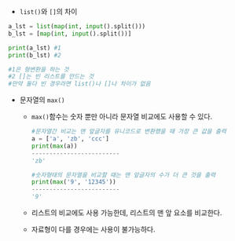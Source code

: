 - `list()`와 `[]`의 차이

```python
a_lst = list(map(int, input().split()))
b_lst = [map(int, input().split())]

print(a_lst) #1
print(b_lst) #2

#1은 형변환을 하는 것
#2 []는 빈 리스트를 만드는 것
#만약 둘다 빈 경우라면 list()나 []나 차이가 없음
```



- 문자열의 `max()`

  - `max()`함수는 숫자 뿐만 아니라 문자열 비교에도 사용할 수 있다.

    ```python
    #문자열간 비교는 맨 앞글자를 유니코드로 변환했을 때 가장 큰 값을 출력
    a = ['a', 'zb', 'ccc']
    print(max(a))
    -------------------------
    'zb'
    
    #숫자형태의 문자열을 비교할 때는 맨 앞글자의 수가 더 큰 것을 출력
    print(max('9', '12345'))
    -------------------------
    '9'
    ```

  - 리스트의 비교에도 사용 가능한데, 리스트의 맨 앞 요소를 비교한다.

  - 자료형이 다를 경우에는 사용이 불가능하다.
